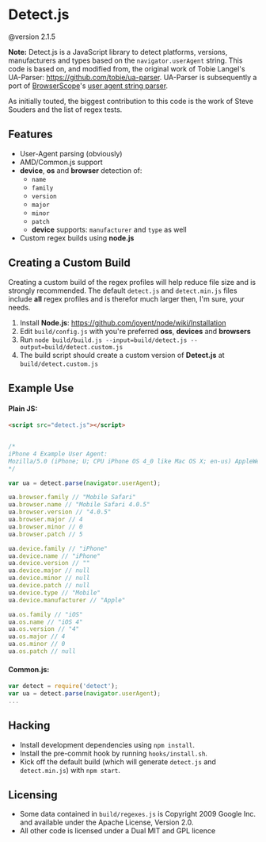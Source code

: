 Detect.js
=========

@version 2.1.5

**Note:** Detect.js is a JavaScript library to detect platforms, versions, manufacturers and types based on the `navigator.userAgent` string. This code is based on, and modified from, the original work of Tobie Langel's UA-Parser: https://github.com/tobie/ua-parser. UA-Parser is subsequently a port of [BrowserScope][1]'s [user agent string parser][2].

As initially touted, the biggest contribution to this code is the work of Steve Souders and the list of regex tests.

Features
--------

* User-Agent parsing (obviously)
* AMD/Common.js support
* **device**, **os** and **browser** detection of:
	* `name`
	* `family`
	* `version`
	* `major`
	* `minor`
	* `patch`
	* **device** supports: `manufacturer` and `type` as well
* Custom regex builds using **node.js**


Creating a Custom Build
-----------

Creating a custom build of the regex profiles will help reduce file size and is strongly recommended. The default `detect.js` and `detect.min.js` files include **all** regex profiles and is therefor much larger then, I'm sure, your needs.

1. Install **Node.js**: https://github.com/joyent/node/wiki/Installation
2. Edit  `build/config.js` with you're preferred **oss**, **devices** and **browsers**
3. Run `node build/build.js --input=build/detect.js --output=build/detect.custom.js`
4. The build script should create a custom version of **Detect.js** at `build/detect.custom.js`


Example Use
-----------
#### Plain JS:
```html
<script src="detect.js"></script>
````

```javascript

/*
iPhone 4 Example User Agent:
Mozilla/5.0 (iPhone; U; CPU iPhone OS 4_0 like Mac OS X; en-us) AppleWebKit/532.9 (KHTML, like Gecko) Version/4.0.5 Mobile/8A293 Safari/6531.22.7
*/

var ua = detect.parse(navigator.userAgent);

ua.browser.family // "Mobile Safari"
ua.browser.name // "Mobile Safari 4.0.5"
ua.browser.version // "4.0.5"
ua.browser.major // 4
ua.browser.minor // 0
ua.browser.patch // 5

ua.device.family // "iPhone"
ua.device.name // "iPhone"
ua.device.version // ""
ua.device.major // null
ua.device.minor // null
ua.device.patch // null
ua.device.type // "Mobile"
ua.device.manufacturer // "Apple"

ua.os.family // "iOS"
ua.os.name // "iOS 4"
ua.os.version // "4"
ua.os.major // 4
ua.os.minor // 0
ua.os.patch // null
````

#### Common.js:

```javascript
var detect = require('detect');
var ua = detect.parse(navigator.userAgent);
...
````

Hacking
-------
* Install development dependencies using `npm install`.
* Install the pre-commit hook by running `hooks/install.sh`.
* Kick off the default build (which will generate `detect.js` and `detect.min.js`) with `npm start`.

Licensing
---------
 * Some data contained in `build/regexes.js` is Copyright 2009 Google Inc. and available under the Apache License, Version 2.0.
 * All other code is licensed under a Dual MIT and GPL licence

[1]: http://www.browserscope.org
[2]: http://code.google.com/p/ua-parser/
